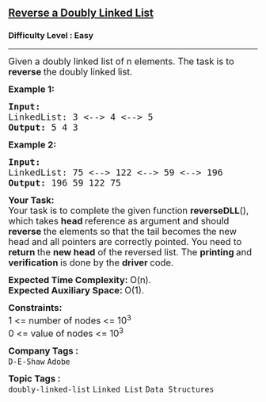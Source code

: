 <h2><a href="https://practice.geeksforgeeks.org/problems/reverse-a-doubly-linked-list/0">Reverse a Doubly Linked List</a></h2><h3>Difficulty Level : Easy</h3><hr><div class="problems_problem_content__Xm_eO"><p><span style="font-size:18px">Given a doubly linked list of n elements. The task is to <strong>reverse </strong>the doubly linked list.</span></p>

<p><span style="font-size:18px"><strong>Example 1:</strong></span></p>

<pre><span style="font-size:18px"><strong>Input:
</strong>LinkedList: 3 &lt;--&gt; 4 &lt;--&gt; 5
<strong>Output: </strong>5 4 3<strong>
</strong></span></pre>

<p><span style="font-size:18px"><strong>Example 2:</strong></span></p>

<pre><span style="font-size:18px"><strong>Input:
</strong>LinkedList: 75 &lt;--&gt; 122 &lt;--&gt; 59 &lt;--&gt; 196
<strong>Output: </strong>196 59 122 75</span>
</pre>

<p><span style="font-size:18px"><strong>Your Task:</strong><br>
Your task is to complete the given function <strong>reverseDLL</strong>(), which takes <strong>head </strong>reference as argument and should <strong>reverse </strong>the elements so that the tail becomes the new head and all pointers are correctly pointed. You need to <strong>return </strong>the <strong>new head</strong> of the reversed list. The <strong>printing </strong>and <strong>verification </strong>is done by the <strong>driver </strong>code.</span></p>

<p><span style="font-size:18px"><strong>Expected Time Complexity:&nbsp;</strong>O(n).<br>
<strong>Expected Auxiliary Space:&nbsp;</strong>O(1).</span></p>

<p><span style="font-size:18px"><strong>Constraints:</strong><br>
1 &lt;= number of nodes &lt;= 10<sup>3</sup><br>
0 &lt;= value of nodes &lt;= 10<sup>3</sup></span></p>
</div><p><span style=font-size:18px><strong>Company Tags : </strong><br><code>D-E-Shaw</code>&nbsp;<code>Adobe</code>&nbsp;<br><p><span style=font-size:18px><strong>Topic Tags : </strong><br><code>doubly-linked-list</code>&nbsp;<code>Linked List</code>&nbsp;<code>Data Structures</code>&nbsp;